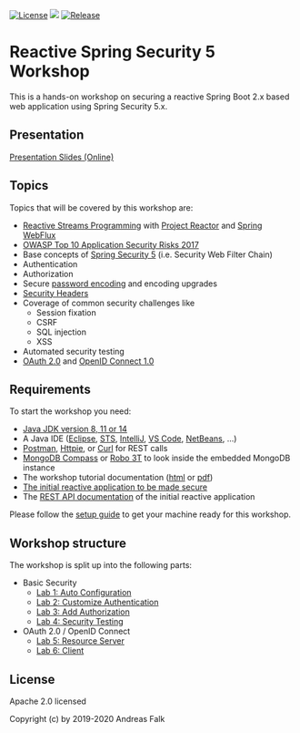 [![License](https://img.shields.io/badge/License-Apache%20License%202.0-brightgreen.svg)][1]
![](https://github.com/andifalk/reactive-spring-security-5-workshop/workflows/Java%20Build/badge.svg)
[![Release](https://img.shields.io/github/release/andifalk/reactive-spring-security-5-workshop.svg?style=flat)](https://github.com/andifalk/reactive-spring-security-5-workshop/releases)

# Reactive Spring Security 5 Workshop

This is a hands-on workshop on securing a reactive Spring Boot 2.x based web application using Spring Security 5.x.

## Presentation

[Presentation Slides (Online)](https://andifalk.github.io/reactive-spring-security-5-workshop)

## Topics

Topics that will be covered by this workshop are:

* [Reactive Streams Programming](http://www.reactive-streams.org/) with [Project Reactor](https://projectreactor.io) and [Spring WebFlux](https://docs.spring.io/spring/docs/current/spring-framework-reference/web-reactive.html)
* [OWASP Top 10 Application Security Risks 2017](https://www.owasp.org/index.php/Top_10-2017_Top_10)
* Base concepts of [Spring Security 5](https://spring.io/projects/spring-security) (i.e. Security Web Filter Chain)
* Authentication
* Authorization
* Secure [password encoding](https://docs.spring.io/spring-security/site/docs/current/reference/htmlsingle/#core-services-password-encoding) and encoding upgrades
* [Security Headers](https://securityheaders.com)
* Coverage of common security challenges like
  * Session fixation
  * CSRF
  * SQL injection
  * XSS
* Automated security testing
* [OAuth 2.0](https://tools.ietf.org/html/rfc6749) and [OpenID Connect 1.0](https://openid.net/specs/openid-connect-core-1_0.html)

## Requirements

To start the workshop you need:

* [Java JDK version 8, 11 or 14](https://openjdk.java.net/install/)
* A Java IDE ([Eclipse](https://www.eclipse.org/), [STS](https://spring.io/tools), [IntelliJ](https://www.jetbrains.com/idea/), [VS Code](https://code.visualstudio.com/), [NetBeans](https://netbeans.org/), ...)
* [Postman](https://www.getpostman.com/downloads), [Httpie](https://httpie.org/#installation), or [Curl](https://curl.haxx.se/download.html) for REST calls
* [MongoDB Compass](https://www.mongodb.com/try/download/compass) or [Robo 3T](https://robomongo.org) to look inside the embedded MongoDB instance
* The workshop tutorial documentation ([html](https://andifalk.github.io/reactive-spring-security-5-workshop/html5/workshop-tutorial.html) or [pdf](https://github.com/andifalk/reactive-spring-security-5-workshop/raw/master/docs/pdf/workshop-tutorial.pdf))
* [The initial reactive application to be made secure](https://github.com/andifalk/reactive-spring-security-5-workshop/tree/master/lab-1/initial-library-server)
* The [REST API documentation](https://andifalk.github.io/reactive-spring-security-5-workshop/api-doc.html) of the initial reactive application

Please follow the [setup guide](setup) to get your machine ready for this workshop.

## Workshop structure

The workshop is split up into the following parts:

* Basic Security
  * [Lab 1: Auto Configuration](https://andifalk.github.io/reactive-spring-security-5-workshop/workshop-tutorial.html#_lab_1_auto_configuration)
  * [Lab 2: Customize Authentication](https://andifalk.github.io/reactive-spring-security-5-workshop/workshop-tutorial.html#_lab_2_customize_authentication)
  * [Lab 3: Add Authorization](https://andifalk.github.io/reactive-spring-security-5-workshop/workshop-tutorial.html#_lab_3_add_authorization)
  * [Lab 4: Security Testing](https://andifalk.github.io/reactive-spring-security-5-workshop/workshop-tutorial.html#_lab_4_security_testing)
* OAuth 2.0 / OpenID Connect
  * [Lab 5: Resource Server](https://andifalk.github.io/reactive-spring-security-5-workshop/workshop-tutorial.html#resource-server)
  * [Lab 6: Client](https://andifalk.github.io/reactive-spring-security-5-workshop/workshop-tutorial.html#oauth2-login-client)

## License

Apache 2.0 licensed

Copyright (c) by 2019-2020 Andreas Falk

[1]:http://www.apache.org/licenses/LICENSE-2.0.txt
